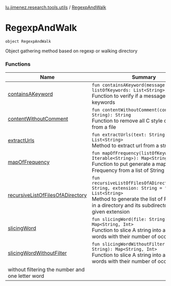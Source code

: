[lu.jimenez.research.tools.utils](../index.md) / [RegexpAndWalk](.)

# RegexpAndWalk

`object RegexpAndWalk`

Object gathering method based on regexp or walking directory

### Functions

| Name | Summary |
|---|---|
| [containsAKeyword](contains-a-keyword.md) | `fun containsAKeyword(message: String, listOfKeywords: List<String>): Boolean`<br>Function to verify if a message contains a keywords |
| [contentWithoutComment](content-without-comment.md) | `fun contentWithoutComment(content: String): String`<br>Function to remove all C style comment from a file |
| [extractUrls](extract-urls.md) | `fun extractUrls(text: String): List<String>`<br>Method to extract url from a string |
| [mapOfFrequency](map-of-frequency.md) | `fun mapOfFrequency(listOfKeywords: Iterable<String>): Map<String, Int>`<br>Function to put generate a map of Frequency from a list of String |
| [recursiveListOfFilesOfADirectory](recursive-list-of-files-of-a-directory.md) | `fun recursiveListOfFilesOfADirectory(folder: String, extension: String = ".*\\.c$"): List<String>`<br>Method to generate the list of File present in a directory and its subdirectory with the given extension |
| [slicingWord](slicing-word.md) | `fun slicingWord(file: String): Map<String, Int>`<br>Function to slice A string into a bag of words with their number of occurences |
| [slicingWordWithoutFilter](slicing-word-without-filter.md) | `fun slicingWordWithoutFilter(file: String): Map<String, Int>`<br>Function to slice A string into a bag of words with their number of occurences
without filtering the number and one letter word |
